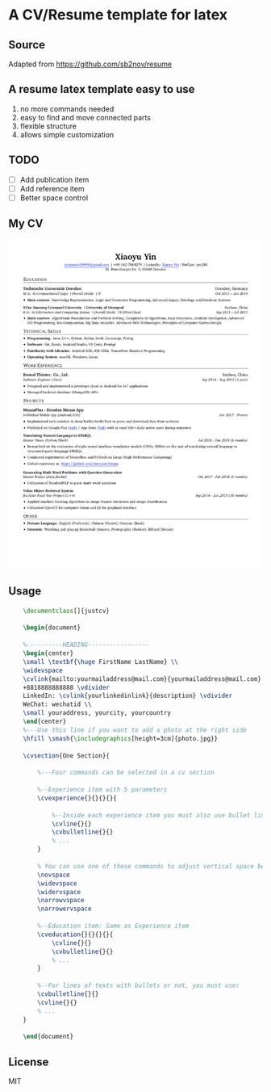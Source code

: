 # A CV/Resume template for latex

## Source


Adapted from https://github.com/sb2nov/resume


## A resume latex template easy to use

1. no more commands needed
2. easy to find and move connected parts
3. flexible structure
4. allows simple customization

## TODO

- [ ] Add publication item
- [ ] Add reference item
- [ ] Better space control

## My CV

![Resume Screenshot](/preview_my_cv.png)

## Usage

```latex
    \documentclass[]{justcv}

    \begin{document}

    %----------HEADING-----------------
    \begin{center}
    \small \textbf{\huge FirstName LastName} \\
    \widevspace
    \cvlink{mailto:yourmailaddress@mail.com}{yourmailaddress@mail.com} \vdivider
    +8818888888888 \vdivider
    LinkedIn: \cvlink{yourlinkedinlink}{description} \vdivider 
    WeChat: wechatid \\
    \small youraddress, yourcity, yourcountry
    \end{center}
    %---Use this line if you want to add a photo at the right side
    \hfill \smash{\includegraphics[height=3cm]{photo.jpg}}

    \cvsection{One Section}{

        %---Four commands can be selected in a cv section

        %--Experience item with 5 parameters
        \cvexperience{}{}{}{}{

            %--Inside each experience item you must also use bullet line
            \cvline{}{}
            \cvbulletline{}{}
            % ...
        }

        % You can use one of these commands to adjust vertical space between items:
        \novspace
        \widevspace
        \widervspace
        \narrowvspace
        \narrowervspace

        %--Education item: Same as Experience item
        \cveducation{}{}{}{}{
            \cvline{}{}
            \cvbulletline{}{}
            % ...
        }

        %--For lines of texts with bullets or not, you must use:
        \cvbulletline{}{}
        \cvline{}{}
        % ...
    }

    \end{document}
```

## License

MIT